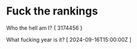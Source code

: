 # Fuck the rankings

Who the hell am I?
{ 3174456 }

What fucking year is it?
[ 2024-09-16T15:00:00Z ]
